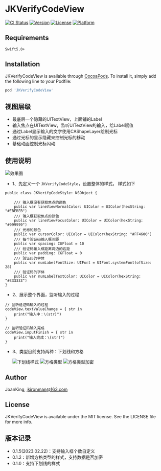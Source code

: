 
# JKVerifyCodeView

[![CI Status](https://img.shields.io/travis/JoanKing/JKVerifyCodeView.svg?style=flat)](https://travis-ci.org/JoanKing/JKVerifyCodeView)
[![Version](https://img.shields.io/cocoapods/v/JKVerifyCodeView.svg?style=flat)](https://cocoapods.org/pods/JKVerifyCodeView)
[![License](https://img.shields.io/cocoapods/l/JKVerifyCodeView.svg?style=flat)](https://cocoapods.org/pods/JKVerifyCodeView)
[![Platform](https://img.shields.io/cocoapods/p/JKVerifyCodeView.svg?style=flat)](https://cocoapods.org/pods/JKVerifyCodeView)

## Requirements

    Swift5.0+

## Installation

JKVerifyCodeView is available through [CocoaPods](https://cocoapods.org). To install
it, simply add the following line to your Podfile:

```ruby
pod 'JKVerifyCodeView'
```

## 视图层级
  - 最底层一个隐藏的UITextView，上面铺的Label
  - 输入焦点在UITextView，监听UITextView的输入，给Label赋值
  - 通过Label显示输入的文字使用CAShapeLayer绘制光标
  - 通过光标的显示隐藏来控制光标的移动
  - 基础动画控制光标闪动
 
## 使用说明
![效果图](https://user-images.githubusercontent.com/19670000/120996449-e718bc80-c7b8-11eb-9e68-cb4657fa2567.gif)

   - 1、先定义一个 `JKVerifyCodeStyle`，设置整体的样式， 样式如下

    public class JKVerifyCodeStyle: NSObject {
    
        /// 输入框没有获取焦点的颜色
        public var lineViewNormalColor: UIColor = UIColor(hexString: "#EBEBEB")
        /// 输入框获取焦点的颜色
        public var lineViewFocusColor: UIColor = UIColor(hexString: "#999999")
        /// 光标的颜色
        public var cursorColor: UIColor = UIColor(hexString: "#FF4600")
        /// 每个验证码输入框间距
        public var spacing: CGFloat = 10
        /// 验证码输入框距离两边的边距
        public var padding: CGFloat = 0
        /// 验证码的字体
        public var numLabelFontSize: UIFont = UIFont.systemFont(ofSize: 28)
        /// 验证码的字体
        public var numLabelTextColor: UIColor = UIColor(hexString: "#333333")
    }
    
   - 2、展示整个界面，监听输入的过程

    // 监听验证码输入的过程
    codeView.textValueChange = { str in
        print("输入中：\(str)")
    }
        
    // 监听验证码输入完成
    codeView.inputFinish = { str in
        print("输入完成：\(str)")
    }
   - 3、类型目前支持两种：下划线和方格
   
     ![下划线样式](https://user-images.githubusercontent.com/19670000/142150056-6271001d-a5e4-426a-8f5f-008d98bb9252.jpg)
     ![方格类型](https://user-images.githubusercontent.com/19670000/142150114-72b934f5-5627-4337-b1f5-628d59bb75ef.jpg)
     ![方格类型加密](https://user-images.githubusercontent.com/19670000/142155444-8fe70ab5-a429-48da-bcc7-8470b9176ba7.jpg)

## Author


JoanKing, jkironman@163.com

## License

JKVerifyCodeView is available under the MIT license. See the LICENSE file for more info.

## 版本记录
  - 0.1.5(2023.02.22)：支持输入框个数自定义
  - 0.1.2：新增方格类型的样式，支持数据是否加密
  - 0.1.0：支持下划线的样式
